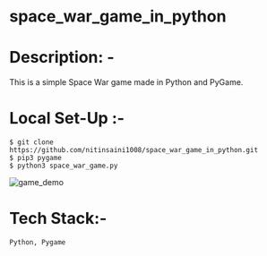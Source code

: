 # space_war_game_in_python

# Description: -
This is a simple Space War game made in Python and PyGame.

# Local Set-Up :-
    $ git clone https://github.com/nitinsaini1008/space_war_game_in_python.git
    $ pip3 pygame
    $ python3 space_war_game.py


![game_demo](https://user-images.githubusercontent.com/62613600/151952854-3c2dc64f-6566-4019-aaf7-c25dec96eba3.png)


# Tech Stack:-
    Python, Pygame
